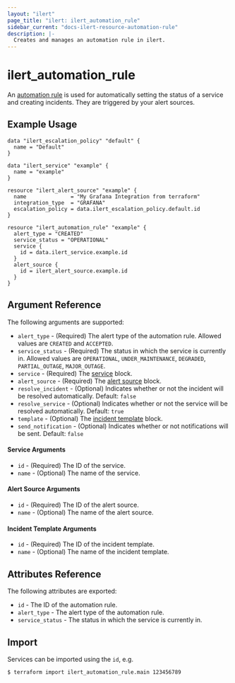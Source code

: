 ```yaml
---
layout: "ilert"
page_title: "ilert: ilert_automation_rule"
sidebar_current: "docs-ilert-resource-automation-rule"
description: |-
  Creates and manages an automation rule in ilert.
---
```


# ilert_automation_rule

An [automation rule](https://api.ilert.com/api-docs/#tag/Automation-Rules) is used for automatically setting the status of a service and creating incidents. They are triggered by your alert sources.

## Example Usage

```hcl
data "ilert_escalation_policy" "default" {
  name = "Default"
}

data "ilert_service" "example" {
  name = "example"
}

resource "ilert_alert_source" "example" {
  name              = "My Grafana Integration from terraform"
  integration_type  = "GRAFANA"
  escalation_policy = data.ilert_escalation_policy.default.id
}

resource "ilert_automation_rule" "example" {
  alert_type = "CREATED"
  service_status = "OPERATIONAL"
  service {
    id = data.ilert_service.example.id
  }
  alert_source {
    id = ilert_alert_source.example.id
  }
}
```

## Argument Reference

The following arguments are supported:

- `alert_type` - (Required) The alert type of the automation rule. Allowed values are `CREATED` and `ACCEPTED`.
- `service_status` - (Required) The status in which the service is currently in. Allowed values are `OPERATIONAL`, `UNDER_MAINTENANCE`, `DEGRADED`, `PARTIAL_OUTAGE`, `MAJOR_OUTAGE`.
- `service` - (Required) The [service](#service-arguments) block.
- `alert_source` - (Required) The [alert source](#alert-source-arguments) block.
- `resolve_incident` - (Optional) Indicates whether or not the incident will be resolved automatically. Default: `false`
- `resolve_service` - (Optional) Indicates whether or not the service will be resolved automatically. Default: `true`
- `template` - (Optional) The [incident template](#incident-template-arguments) block.
- `send_notification` - (Optional) Indicates whether or not notifications will be sent. Default: `false`

#### Service Arguments

- `id` - (Required) The ID of the service.
- `name` - (Optional) The name of the service.

#### Alert Source Arguments

- `id` - (Required) The ID of the alert source.
- `name` - (Optional) The name of the alert source.

#### Incident Template Arguments

- `id` - (Required) The ID of the incident template.
- `name` - (Optional) The name of the incident template.

## Attributes Reference

The following attributes are exported:

- `id` - The ID of the automation rule.
- `alert_type` - The alert type of the automation rule.
- `service_status` - The status in which the service is currently in.

## Import

Services can be imported using the `id`, e.g.

```sh
$ terraform import ilert_automation_rule.main 123456789
```
